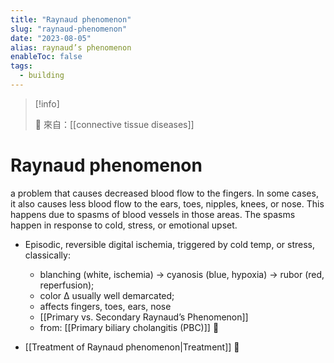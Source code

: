 ```yaml
---
title: "Raynaud phenomenon"
slug: "raynaud-phenomenon"
date: "2023-08-05"
alias: raynaud’s phenomenon
enableToc: false
tags:
  - building
---
```


> [!info]
>
> 🌱 來自：[[connective tissue diseases]]

# Raynaud phenomenon

a problem that causes decreased blood flow to the fingers. In some cases, it also causes less blood flow to the ears, toes, nipples, knees, or nose. This happens due to spasms of blood vessels in those areas. The spasms happen in response to cold, stress, or emotional upset.

- Episodic, reversible digital ischemia, triggered by cold temp, or stress, classically:

  - blanching (white, ischemia) → cyanosis (blue, hypoxia) → rubor (red, reperfusion);
  - color Δ usually well demarcated;
  - affects fingers, toes, ears, nose
  - [[Primary vs. Secondary Raynaud’s Phenomenon]]
  - from: [[Primary biliary cholangitis (PBC)]] 󰒖

- [[Treatment of Raynaud phenomenon|Treatment]] 󰒖
